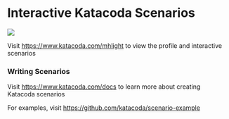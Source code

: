 # Interactive Katacoda Scenarios

[![](http://shields.katacoda.com/katacoda/mhlight/count.svg)](https://www.katacoda.com/mhlight "Get your profile on Katacoda.com")

Visit https://www.katacoda.com/mhlight to view the profile and interactive scenarios

### Writing Scenarios
Visit https://www.katacoda.com/docs to learn more about creating Katacoda scenarios

For examples, visit https://github.com/katacoda/scenario-example
